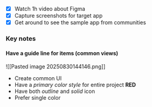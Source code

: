 - [x] Watch 1h video about Figma
- [x] Capture screenshots for target app
- [x] Get around to see the sample app from communities
### Key notes
#### Have a guide line for items (common views)
![[Pasted image 20250830144146.png]]
- Create common UI
- Have a *primary color style* for entire project **RED**
- Have both *outline* and *solid* icon
- Prefer single color